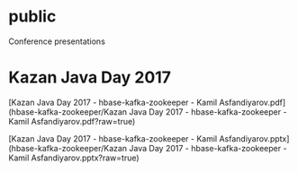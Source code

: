 # public
Conference presentations

# Kazan Java Day 2017

[Kazan Java Day 2017 - hbase-kafka-zookeeper - Kamil Asfandiyarov.pdf]
(hbase-kafka-zookeeper/Kazan Java Day 2017 - hbase-kafka-zookeeper - Kamil Asfandiyarov.pdf?raw=true)

[Kazan Java Day 2017 - hbase-kafka-zookeeper - Kamil Asfandiyarov.pptx]
(hbase-kafka-zookeeper/Kazan Java Day 2017 - hbase-kafka-zookeeper - Kamil Asfandiyarov.pptx?raw=true)
